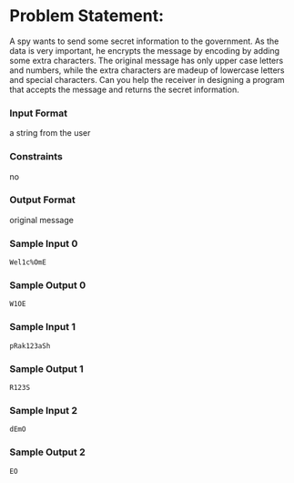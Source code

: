 # Problem Statement:

A spy wants to send some secret information to the government. As the data is very important, he encrypts the message by encoding by adding some extra characters. The original message has only upper case letters and numbers, while the extra characters are madeup of lowercase letters and special characters. Can you help the receiver in designing a program that accepts the message and returns the secret information.

### Input Format

a string from the user

### Constraints

no

### Output Format

original message

### Sample Input 0
```
Wel1c%OmE
```
### Sample Output 0
```
W1OE
```
### Sample Input 1
```
pRak123aSh
```
### Sample Output 1
```
R123S
```
### Sample Input 2
```
dEmO
```
### Sample Output 2
```
EO
```
